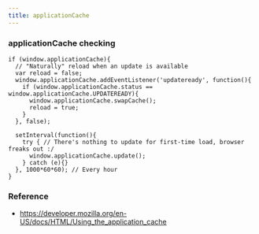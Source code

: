 ```yaml
---
title: applicationCache
---
```


### applicationCache checking

    if (window.applicationCache){
      // "Naturally" reload when an update is available
      var reload = false;
      window.applicationCache.addEventListener('updateready', function(){
        if (window.applicationCache.status == window.applicationCache.UPDATEREADY){
          window.applicationCache.swapCache();
          reload = true;
        }
      }, false);

      setInterval(function(){
        try { // There's nothing to update for first-time load, browser freaks out :/
          window.applicationCache.update();
        } catch (e){}
      }, 1000*60*60); // Every hour
    }

### Reference

 * https://developer.mozilla.org/en-US/docs/HTML/Using_the_application_cache
